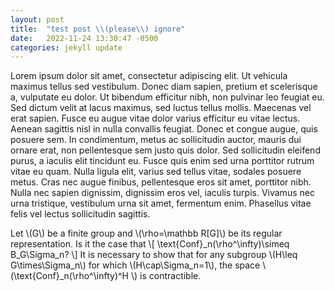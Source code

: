 ```yaml
---
layout: post
title:  "test post \\(please\\) ignore"
date:   2022-11-24 13:30:47 -0500
categories: jekyll update
---
```

Lorem ipsum dolor sit amet, consectetur adipiscing elit. Ut vehicula maximus tellus sed vestibulum. Donec diam sapien, pretium et scelerisque a, vulputate eu dolor. Ut bibendum efficitur nibh, non pulvinar leo feugiat eu. Sed dictum velit at lacus maximus, sed luctus tellus mollis. Maecenas vel erat sapien. Fusce eu augue vitae dolor varius efficitur eu vitae lectus. Aenean sagittis nisl in nulla convallis feugiat. Donec et congue augue, quis posuere sem. In condimentum, metus ac sollicitudin auctor, mauris dui ornare erat, non pellentesque sem justo quis dolor. Sed sollicitudin eleifend purus, a iaculis elit tincidunt eu. Fusce quis enim sed urna porttitor rutrum vitae eu quam. Nulla ligula elit, varius sed tellus vitae, sodales posuere metus. Cras nec augue finibus, pellentesque eros sit amet, porttitor nibh. Nulla nec sapien dignissim, dignissim eros vel, iaculis turpis. Vivamus nec urna tristique, vestibulum urna sit amet, fermentum enim. Phasellus vitae felis vel lectus sollicitudin sagittis. 

Let \\(G\\) be a finite group and \\(\rho=\mathbb R[G]\\) be its regular representation. Is it the case that 
\\[ \text{Conf}_n(\rho^\infty)\simeq B_G\Sigma_n? \\] It is necessary to show that for any subgroup \\(H\leq G\times\Sigma_n\\) for which \\(H\cap\Sigma_n=1\\), the space \\(\text{Conf}_n(\rho^\infty)^H \\) is contractible.